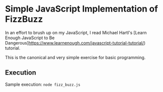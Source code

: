 Simple JavaScript Implementation of FizzBuzz
============================================

In an effort to brush up on my JavaScript, I read Michael Hartl's [Learn Enough JavaScript to Be Dangerous]https://www.learnenough.com/javascript-tutorial-tutorial/) tutorial.

This is the canonical and very simple exercise for basic programming.


Execution
---------
Sample execution: `node fizz_buzz.js`
